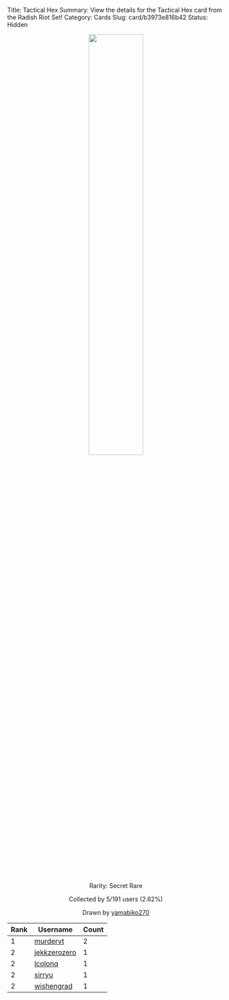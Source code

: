 Title: Tactical Hex
Summary: View the details for the Tactical Hex card from the Radish Riot Set!
Category: Cards
Slug: card/b3973e816b42
Status: Hidden

<center><a href='/images/cards/b3973e816b42.png'><img src='/images/cards/b3973e816b42.png' width='50%'></a>

Rarity: Secret Rare

Collected by 5/191 users (2.62%)

Drawn by <a href='https://twitter.com/yamabiko270'>yamabiko270</a></center>

<table class="table">
  <thead>
    <tr>
      <th scope="col">Rank</th>
      <th scope="col">Username</th>
      <th scope="col">Count</th>
    </tr>
  </thead>
  <tbody>
    <tr>
      <td>1</td>
      <td><a href="https://www.twitch.tv/murdervt">murdervt</a></td>
      <td>2</td>
      </tr>
    <tr>
      <td>2</td>
      <td><a href="https://www.twitch.tv/jekkzerozero">jekkzerozero</a></td>
      <td>1</td>
      </tr>
    <tr>
      <td>2</td>
      <td><a href="https://www.twitch.tv/lcolonq">lcolonq</a></td>
      <td>1</td>
      </tr>
    <tr>
      <td>2</td>
      <td><a href="https://www.twitch.tv/sirryu">sirryu</a></td>
      <td>1</td>
      </tr>
    <tr>
      <td>2</td>
      <td><a href="https://www.twitch.tv/wishengrad">wishengrad</a></td>
      <td>1</td>
      </tr>
  </tbody>
</table>